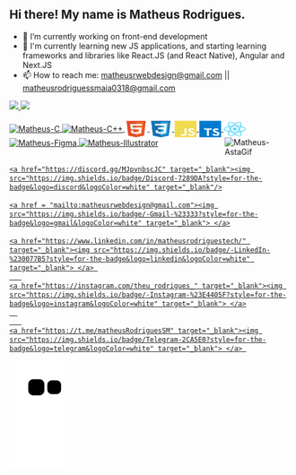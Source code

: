 ## Hi there! My name is Matheus Rodrigues.

<!--
**matheus-rodrigues-m/matheus-rodrigues-m** is a ✨ _special_ ✨ repository because its `README.md` (this file) appears on your GitHub profile.
-->

- 🔭 I’m currently working on front-end development 
- 🌱 I'm currently learning new JS applications, and starting learning frameworks and libraries like React.JS (and React Native), Angular and Next.JS
- 📫 How to reach me: matheusrwebdesign@gmail.com || matheusrodriguessmaia0318@gmail.com

<div>
  <a href="https://github.com/matheus-rodrigues-m">
  <img height="160em" src="https://github-readme-stats.vercel.app/api?username=matheus-rodrigues-m&show_icons=true&theme=dracula&include_all_commits=true&count_private=true"/> 
  <img height="160em" src="https://github-readme-stats.vercel.app/api/top-langs/?username=rafaballerini&layout=compact&langs_count=7&theme=dracula"/>
</div>

 <div style="display: inline_block"><br>
   <img align="center" alt="Matheus-C" height="30" width="40" src="https://cdn.jsdelivr.net/gh/devicons/devicon/icons/c/c-original.svg" />
   <img align="center" alt="Matheus-C++" height="35" width="35" src="https://img.icons8.com/color/48/000000/c-plus-plus-logo.png"/>
  <img align="center" alt="Matheus-HTML" height="30" width="40" src="https://raw.githubusercontent.com/devicons/devicon/master/icons/html5/html5-original.svg">
  <img align="center" alt="Matheus-CSS" height="30" width="40" src="https://raw.githubusercontent.com/devicons/devicon/master/icons/css3/css3-original.svg">
  <img align="center" alt="Matheus-Js" height="30" width="40" src="https://raw.githubusercontent.com/devicons/devicon/master/icons/javascript/javascript-plain.svg">
   
  <img align="center" alt="Matheus-Ts" height="30" width="40" src="https://raw.githubusercontent.com/devicons/devicon/master/icons/typescript/typescript-plain.svg">
  <img align="center" alt="Matheus-React" height="30" width="40" src="https://raw.githubusercontent.com/devicons/devicon/master/icons/react/react-original.svg">

   <img align="center" alt="Matheus-Figma" height="30" width="40" src="https://cdn.jsdelivr.net/gh/devicons/devicon/icons/figma/figma-original.svg" />
   <img align="center" alt="Matheus-Illustrator" height="30" width="40" src="https://cdn.jsdelivr.net/gh/devicons/devicon/icons/illustrator/illustrator-plain.svg"/>
   
   
   
   <img eight="120" width="120" align="right" alt="Matheus-AstaGif" src="https://cdn.discordapp.com/attachments/888143779230519317/888144317342969856/deabsft-a1b74ab5-bd5f-477e-9f50-2d4aad24ef2f.gif">
   
</div>
 
  ##
  
<div> 

  
    <a href="https://discord.gg/MJpvnbscJC" target="_blank"><img src="https://img.shields.io/badge/Discord-7289DA?style=for-the-badge&logo=discord&logoColor=white" target="_blank"/>
  
    <a href = "mailto:matheusrwebdesign@gmail.com"><img src="https://img.shields.io/badge/-Gmail-%23333?style=for-the-badge&logo=gmail&logoColor=white" target="_blank"> </a>
  
    <a href="https://www.linkedin.com/in/matheusrodriguestech/" target="_blank"><img src="https://img.shields.io/badge/-LinkedIn-%230077B5?style=for-the-badge&logo=linkedin&logoColor=white" target="_blank"> </a> 
       
    <a href="https://instagram.com/theu_rodrigues_" target="_blank"><img src="https://img.shields.io/badge/-Instagram-%23E4405F?style=for-the-badge&logo=instagram&logoColor=white" target="_blank"> </a>
      
       
    <a href="https://t.me/matheusRodriguesSM" target="_blank"><img src="https://img.shields.io/badge/Telegram-2CA5E0?style=for-the-badge&logo=telegram&logoColor=white" target="_blank"> </a> 
       
   
</div>
  
  ![Snake animation](https://github.com/rafaballerini/rafaballerini/blob/output/github-contribution-grid-snake.svg)
    
